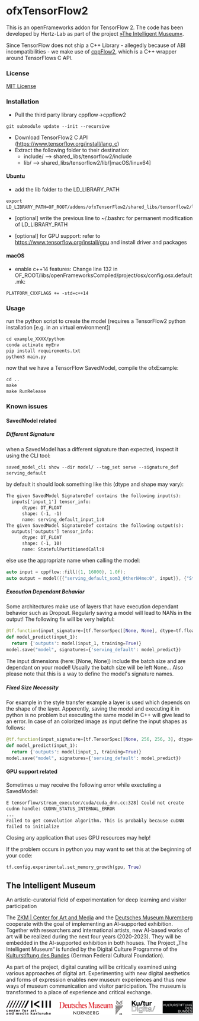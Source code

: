 ofxTensorFlow2
=====================================

This is an openFrameworks addon for TensorFlow 2.
The code has been developed by Hertz-Lab as part of the project [»The Intelligent Museum«](#the-intelligent-museum).

 Since TensorFlow does not ship a C++ Library - allegedly because of ABI incompatibilities -  we make use of [cppFlow2](https://github.com/serizba/cppflow/tree/cppflow2), which is a C++ wrapper around TensorFlows C API.


### License
[MIT License](https://en.wikipedia.org/wiki/MIT_License)


### Installation
- Pull the third party library cppflow->cppflow2
```
git submodule update --init --recursive
```
- Download TensorFlow2 C API (https://www.tensorflow.org/install/lang_c)
- Extract the following folder to their destination:
  - include/ --> shared_libs/tensorflow2/include
  - lib/ --> shared_libs/tensorflow2/lib/[macOS/linux64]

#### Ubuntu
- add the lib folder to the LD_LIBRARY_PATH
```
export LD_LIBRARY_PATH=OF_ROOT/addons/ofxTensorFlow2/shared_libs/tensorflow2/lib/linux64/:$LD_LIBRARY_PATH
```
- [optional] write the previous line to ~/.bashrc for permanent modification of LD_LIBRARY_PATH

- [optional] for GPU support: refer to https://www.tensorflow.org/install/gpu and install driver and packages

#### macOS
- enable c++14 features: Change line 132 in OF_ROOT/libs/openFrameworksCompiled/project/osx/config.osx.default.mk:
```
PLATFORM_CXXFLAGS += -std=c++14
```


### Usage
run the python script to create the model (requires a TensorFlow2 python installation [e.g. in an virtual environment])
```
cd example_XXXX/python
conda activate myEnv
pip install requirements.txt
python3 main.py
```
now that we have a TensorFlow SavedModel, compile the ofxExample:
```
cd ..
make
make RunRelease
```


### Known issues
#### SavedModel related
##### Different Signature
when a SavedModel has a different signature than expected, inspect it using the CLI tool:
```
saved_model_cli show --dir model/ --tag_set serve --signature_def serving_default
```
by default it should look something like this (dtype and shape may vary):
```
The given SavedModel SignatureDef contains the following input(s):
  inputs['input_1'] tensor_info:
      dtype: DT_FLOAT
      shape: (-1, -1)
      name: serving_default_input_1:0
The given SavedModel SignatureDef contains the following output(s):
  outputs['outputs'] tensor_info:
      dtype: DT_FLOAT
      shape: (-1, 10)
      name: StatefulPartitionedCall:0
```
else use the appropriate name when calling the model:
```c++
auto input = cppflow::fill({1, 16000}, 1.0f);
auto output = model({{"serving_default_som3_0therN4me:0", input}}, {"StatefulPartitionedCall:0"});
```

##### Execution Dependant Behavior
Some architectures make use of layers that have execution dependant behavior such as Dropout. Regularly saving a model will lead to NANs in the output! The following fix will be very helpful:
```python
@tf.function(input_signature=[tf.TensorSpec([None, None], dtype=tf.float32)])
def model_predict(input_1):
  return {'outputs': model(input_1, training=True)}
model.save("model", signatures={'serving_default': model_predict})
```
The input dimensions (here: [None, None]) include the batch size and are dependant on your model! Usually the batch size will be left None... Also please note that this is a way to define the model's signature names.

##### Fixed Size Necessity
For example in the style transfer example a layer is used which depends on the shape of the layer. Apperently, saving the model and executing it in python is no problem but executing the same model in C++ will give lead to an error. In case of an colorized image as input define the input shapes as follows:
``` python
@tf.function(input_signature=[tf.TensorSpec([None, 256, 256, 3], dtype=tf.float32)])
def model_predict(input_1):
  return {'outputs': model(input_1, training=True)}
model.save("model", signatures={'serving_default': model_predict})
```

#### GPU support related
Sometimes u may receive the following error while exectuting a SavedModel:
```
E tensorflow/stream_executor/cuda/cuda_dnn.cc:328] Could not create cudnn handle: CUDNN_STATUS_INTERNAL_ERROR
...
Failed to get convolution algorithm. This is probably because cuDNN failed to initialize
``` 
Closing any application that uses GPU resources may help!

If the problem occurs in python you may want to set this at the beginning of your code:
```python
tf.config.experimental.set_memory_growth(gpu, True)
```

## The Intelligent Museum
An artistic-curatorial field of experimentation for deep learning and visitor participation

The [ZKM | Center for Art and Media](https://zkm.de/en) and the [Deutsches Museum Nuremberg](https://www.deutsches-museum.de/en/nuernberg/information/) cooperate with the goal of implementing an AI-supported exhibition. Together with researchers and international artists, new AI-based works of art will be realized during the next four years (2020-2023).  They will be embedded in the AI-supported exhibition in both houses. The Project „The Intelligent Museum“ is funded by the Digital Culture Programme of the [Kulturstiftung des Bundes](https://www.kulturstiftung-des-bundes.de/en) (German Federal Cultural Foundation).

As part of the project, digital curating will be critically examined using various approaches of digital art. Experimenting with new digital aesthetics and forms of expression enables new museum experiences and thus new ways of museum communication and visitor participation. The museum is transformed to a place of experience and critical exchange.

![Logo](media/Logo_ZKM_DMN_KSB.png)
